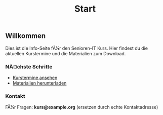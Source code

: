 ﻿---
layout: default
title: Start
description: Willkommen beim Senioren-IT Kurs
---

<div class=""wrap"">
  <h2>Willkommen</h2>
  <p>Dies ist die Info-Seite fÃ¼r den Senioren-IT Kurs. Hier findest du die aktuellen Kurstermine und die Materialien zum Download.</p>

  <h3>NÃ¤chste Schritte</h3>
  <ul>
    <li><a href=""{{ '/termine/' | relative_url }}"">Kurstermine ansehen</a></li>
    <li><a href=""{{ '/downloads/' | relative_url }}"">Materialien herunterladen</a></li>
  </ul>

  <section id=""kontakt"">
    <h3>Kontakt</h3>
    <p>FÃ¼r Fragen: <strong>kurs@example.org</strong> (ersetzen durch echte Kontaktadresse)</p>
  </section>
</div>
